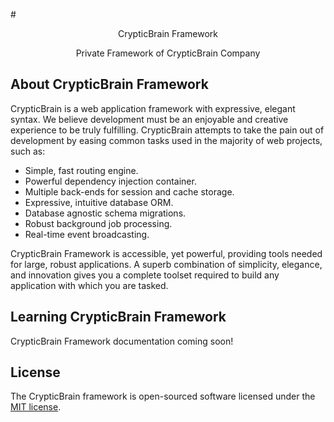 #<p align="center">CrypticBrain Framework</p>

<p align="center">
Private Framework of CrypticBrain Company
</p>

## About CrypticBrain Framework

CrypticBrain is a web application framework with expressive, elegant syntax. We believe development must be an enjoyable and creative experience to be truly fulfilling. CrypticBrain attempts to take the pain out of development by easing common tasks used in the majority of web projects, such as:

- Simple, fast routing engine.
- Powerful dependency injection container.
- Multiple back-ends for session and cache storage.
- Expressive, intuitive database ORM.
- Database agnostic schema migrations.
- Robust background job processing.
- Real-time event broadcasting.

CrypticBrain Framework is accessible, yet powerful, providing tools needed for large, robust applications. A superb combination of simplicity, elegance, and innovation gives you a complete toolset required to build any application with which you are tasked.

## Learning CrypticBrain Framework

CrypticBrain Framework documentation coming soon!

## License

The CrypticBrain framework is open-sourced software licensed under the [MIT license](http://opensource.org/licenses/MIT).

